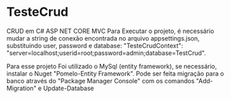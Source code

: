 # TesteCrud
CRUD em C# ASP NET CORE MVC
Para Executar o projeto, é necessário mudar a string de conexão encontrada no arquivo appsettings.json, substituindo user, password e database:
"TesteCrudContext": "server=localhost;userid=root;password=admin;database=TestCrud". 

Para esse projeto Foi utilizado o MySql (entity framework), se necessário, instalar o Nuget "Pomelo-Entity Framework". Pode ser feita migração para 
o banco através do "Package Manager Console" com os comandos "Add-Migration" e Update-Database


